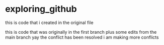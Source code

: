 # exploring_github

this is code that i created in the original file


this is code that was originally in the first branch plus some edits from the main branch yay the conflict has been resolved i am making more conflicts


